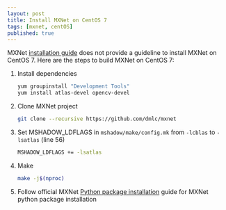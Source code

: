 ```yaml
---
layout: post
title: Install MXNet on CentOS 7
tags: [mxnet, centOS]
published: true
---
```


MXNet [installation guide](http://mxnet.readthedocs.io/en/latest/how_to/build.html) does not provide a guideline to install MXNet on CentOS 7. Here are the steps to build MXNet on CentOS 7:

1. Install dependencies

    ```bash
    yum groupinstall "Development Tools" 
    yum install atlas-devel opencv-devel

    ```
  
2. Clone MXNet project

    ```bash
    git clone --recursive https://github.com/dmlc/mxnet

    ```
  
3. Set MSHADOW_LDFLAGS in `mshadow/make/config.mk` from `-lcblas` to `-lsatlas` (line 56)

    ```bash
    MSHADOW_LDFLAGS += -lsatlas
    ```
  
4. Make

    ```bash
    make -j$(nproc)

    ```
  
5. Follow official MXNet [Python package installation](http://mxnet.readthedocs.io/en/latest/how_to/build.html#python-package-installation) guide for MXNet python package installation
